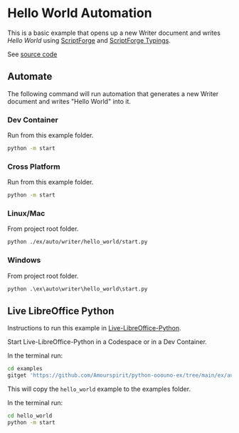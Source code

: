 # Hello World Automation

This is a basic example that opens up a new Writer document and writes *Hello World* using [ScriptForge](https://gitlab.com/LibreOfficiant/scriptforge)
and [ScriptForge Typings](https://pypi.org/project/types-scriptforge/).

See [source code](./start.py)

## Automate


The following command will run automation that generates a new Writer document and writes "Hello World" into it.

### Dev Container

Run from this example folder.

```sh
python -m start
```

### Cross Platform

Run from this example folder.

```sh
python -m start
```

### Linux/Mac

From project root folder.

```sh
python ./ex/auto/writer/hello_world/start.py
```

### Windows

From project root folder.

```ps
python .\ex\auto\writer\hello_world\start.py
```

## Live LibreOffice Python

Instructions to run this example in [Live-LibreOffice-Python](https://github.com/Amourspirit/live-libreoffice-python).

Start Live-LibreOffice-Python in a Codespace or in a Dev Container.

In the terminal run:

```bash
cd examples
gitget 'https://github.com/Amourspirit/python-ooouno-ex/tree/main/ex/auto/writer/hello_world'
```

This will copy the `hello_world` example to the examples folder.

In the terminal run:

```bash
cd hello_world
python -m start
```
